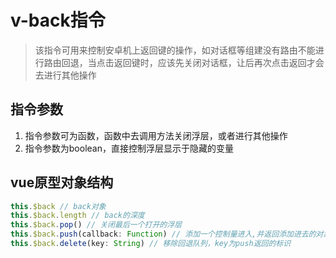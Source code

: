 # v-back指令

> 该指令可用来控制安卓机上返回键的操作，如对话框等组建没有路由不能进行路由回退，当点击返回键时，应该先关闭对话框，让后再次点击返回才会去进行其他操作

## 指令参数
1. 指令参数可为函数，函数中去调用方法关闭浮层，或者进行其他操作
2. 指令参数为boolean，直接控制浮层显示于隐藏的变量

## vue原型对象结构
```javascript
this.$back // back对象
this.$back.length // back的深度
this.$back.pop() // 关闭最后一个打开的浮层
this.$back.push(callback: Function) // 添加一个控制量进入,并返回添加进去的对象标识key
this.$back.delete(key: String) // 移除回退队列，key为push返回的标识
```
